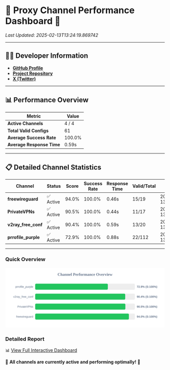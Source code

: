 # 🌟 Proxy Channel Performance Dashboard 🌟

_Last Updated: 2025-02-13T13:24:19.869742_

---

## 👩‍💻 Developer Information

- **[GitHub Profile](https://github.com/4n0nymou3)**  
- **[Project Repository](https://github.com/4n0nymou3/multi-proxy-config-fetcher)**  
- **[X (Twitter)](https://x.com/4n0nymou3)**  

---

## 📊 Performance Overview

| Metric                | Value       |
|-----------------------|-------------|
| **Active Channels**   | 4 / 4       |
| **Total Valid Configs** | 61          |
| **Average Success Rate** | 100.0%      |
| **Average Response Time** | 0.59s       |

---

## 📋 Detailed Channel Statistics

| Channel          | Status     | Score  | Success Rate | Response Time | Valid/Total | Last Success               |
|------------------|------------|--------|--------------|---------------|-------------|----------------------------|
| **freewireguard**  | ✅ Active  | 94.0%  | 100.0% | 0.46s         | 15/19       | 2025-02-13T13:24:19.867806 |
| **PrivateVPNs**  | ✅ Active  | 90.5%  | 100.0% | 0.44s         | 11/17       | 2025-02-13T13:24:19.380421 |
| **v2ray_free_conf**  | ✅ Active  | 90.4%  | 100.0% | 0.59s         | 13/20       | 2025-02-13T13:24:18.902831 |
| **prrofile_purple**  | ✅ Active  | 72.9%  | 100.0% | 0.88s         | 22/112       | 2025-02-13T13:24:18.276383 |

---

### Quick Overview
<div align="center">
  <a href="https://raw.githubusercontent.com/nullluser/NullRepo/refs/heads/main/assets/channel_stats_chart.svg">
    <img src="https://raw.githubusercontent.com/nullluser/NullRepo/refs/heads/main/assets/channel_stats_chart.svg" alt="Source Performance Statistics" width="800">
  </a>
</div>

### Detailed Report
📊 [View Full Interactive Dashboard](https://htmlpreview.github.io/?https://github.com/nullluser/NullRepo/blob/main/assets/performance_report.html)

🎉 **All channels are currently active and performing optimally!** 🎉
